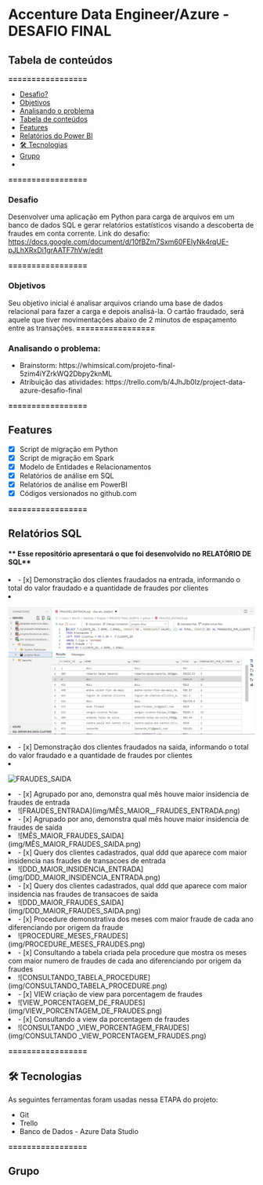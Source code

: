 # Accenture Data Engineer/Azure - DESAFIO FINAL

## Tabela de conteúdos

**=================**

  - [Desafio?](#qual-o-desafio)
  - [Objetivos](#objetivos)
  - [Analisando o problema](#analisando-o-problema)
  - [Tabela de conteúdos](#tabela-de-conteúdos)
  - [Features](#features)
  - [Relatórios do Power BI](#relatórios-do-power-bi)
  - [🛠 Tecnologias](#-tecnologias)
  - [Grupo](#grupo)
  - 
   **=================**

### **Desafio**

Desenvolver uma aplicação em Python para carga de arquivos em um banco de dados SQL e gerar relatórios estatísticos visando a descoberta de fraudes em conta corrente.
Link do desafio:          https://docs.google.com/document/d/10fBZm7Sxm60FEIyNk4rqUE-pJLhXRxDi1grAATF7hVw/edit

**=================**

### **Objetivos**

Seu objetivo inicial é analisar arquivos criando uma base de dados relacional para fazer a carga e depois analisá-la. O cartão fraudado, será aquele que tiver movimentações abaixo de 2 minutos de espaçamento entre as transações.
**=================**

### **Analisando o problema:**

<ul>
    <li>Brainstorm: https://whimsical.com/projeto-final-5zim4iYZrkWQ2Dbpy2knML</li>
    <li>Atribuição das atividades: https://trello.com/b/4JhJb0Iz/project-data-azure-desafio-final</li>
</ul>

**=================**

## **Features**

- [x]  Script de migração em Python
- [x]  Script de migração em Spark
- [x]  Modelo de Entidades e Relacionamentos
- [x]  Relatórios de análise em SQL
- [x]  Relatórios de análise em PowerBI 
- [x]  Códigos versionados no github.com

**=================**

## **Relatórios SQL**


 #### ** Esse repositório apresentará o que foi desenvolvido no RELATÓRIO DE SQL**

<li>- [x]  Demonstração dos clientes fraudados na entrada, informando o total do valor fraudado e a quantidade de fraudes por clientes<li>
  
  ![FRAUDES_ENTRADA](img/FRAUDES_ENTRADA.png)
  
<li>- [x]  Demonstração dos clientes fraudados na saida, informando o total do valor fraudado e a quantidade de fraudes por clientes<li>
  
  ![FRAUDES_SAIDA](iimg/FRAUDES_SAIDA.png)
  
<li>- [x]  Agrupado por ano, demonstra qual mês houve maior insidencia de fraudes de entrada<li>
 ![FRAUDES_ENTRADA](img/MÊS_MAIOR__FRAUDES_ENTRADA.png)
<li>- [x]  Agrupado por ano, demonstra qual mês houve maior insidencia de fraudes de saida<li>
 ![MÊS_MAIOR_FRAUDES_SAIDA](img/MÊS_MAIOR_FRAUDES_SAIDA.png)
<li>- [x]  Query dos clientes cadastrados, qual ddd que aparece com maior insidencia nas fraudes de transacoes de entrada<li>
 ![DDD_MAIOR_INSIDENCIA_ENTRADA](img/DDD_MAIOR_INSIDENCIA_ENTRADA.png)
<li>- [x]  Query dos clientes cadastrados, qual ddd que aparece com maior insidencia nas fraudes de transacoes de saida<li>
 ![DDD_MAIOR_FRAUDES_SAIDA](img/DDD_MAIOR_FRAUDES_SAIDA.png)
<li>- [x]  Procedure demonstrativa dos meses com maior fraude de cada ano diferenciando por origem da fraude<li>
 ![PROCEDURE_MESES_FRAUDES](img/PROCEDURE_MESES_FRAUDES.png)
<li>- [x]  Consultando a tabela criada pela procedure que mostra os meses com maior numero de fraudes de cada ano diferenciando por origem da fraudes<li>
 ![CONSULTANDO_TABELA_PROCEDURE](img/CONSULTANDO_TABELA_PROCEDURE.png)
<li>- [x]  VIEW criação de view para porcentagem de fraudes<li>
 ![VIEW_PORCENTAGEM_DE_FRAUDES](img/VIEW_PORCENTAGEM_DE_FRAUDES.png)
<li>- [x]  Consultando a view da porcentagem de fraudes<li>
 ![CONSULTANDO _VIEW_PORCENTAGEM_FRAUDES](img/CONSULTANDO _VIEW_PORCENTAGEM_FRAUDES.png)
 

  
  **=================**
## **🛠 Tecnologias**

As seguintes ferramentas foram usadas nessa ETAPA do projeto:

<ul>    <li>Git</li>
    <li>Trello</li>
    <li>Banco de Dados - Azure Data Studio</li>
</ul>
  
**=================**
## **Grupo**

 

